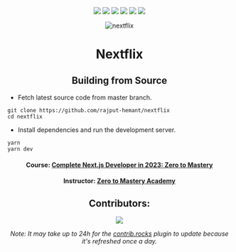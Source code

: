 <div align=center>

![][views] ![][stars] ![][forks] ![][issues] ![][license] ![][repo-size]

<picture>
  <source media="(prefers-color-scheme: dark)" srcset="public/images/nextjs-light.svg">
  <source media="(prefers-color-scheme: light)" srcset="public/images/nextjs-dark.svg">
  <img alt="nextflix">
</picture>

# Nextflix

</div>

<!--
## Directory Structure

</div>

<details >
  <summary align=center>

#### Click to Expand

  </Summary>

```

```

</details> -->

<div align = center>

## Building from Source

</div>

- Fetch latest source code from master branch.

```console
git clone https://github.com/rajput-hemant/nextflix
cd nextflix
```

- Install dependencies and run the development server.

```console
yarn
yarn dev
```

<div align = center>

#### Course: [Complete Next.js Developer in 2023: Zero to Mastery][course]

#### Instructor: [Zero to Mastery Academy][ztm]

## Contributors:

[![][contributors]][contributors-graph]

_Note: It may take up to 24h for the [contrib.rocks][contrib-rocks] plugin to update because it's refreshed once a day._

</div>

<!----------------------------------{ Labels }--------------------------------->

[views]: https://komarev.com/ghpvc/?username=nextflix&label=view%20counter&color=red&style=flat
[repo-size]: https://img.shields.io/github/repo-size/rajput-hemant/nextflix
[issues]: https://img.shields.io/github/issues-raw/rajput-hemant/nextflix
[license]: https://img.shields.io/github/license/rajput-hemant/nextflix
[forks]: https://img.shields.io/github/forks/rajput-hemant/nextflix?style=flat
[stars]: https://img.shields.io/github/stars/rajput-hemant/nextflix
[contributors]: https://contrib.rocks/image?repo=rajput-hemant/nextflix&max=500
[contributors-graph]: https://github.com/rajput-hemant/nextflix/graphs/contributors
[contrib-rocks]: https://contrib.rocks/preview?repo=rajput-hemant%2Fnextflix

<!-----------------------------------{ Links }---------------------------------->

[course]: https://www.udemy.com/course/complete-nextjs-developer-zero-to-mastery/
[ztm]: https://www.udemy.com/user/zero-to-mastery-2/
